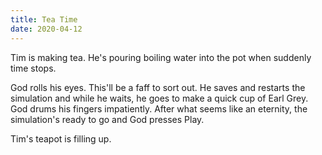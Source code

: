 ```yaml
---
title: Tea Time
date: 2020-04-12
---
```


Tim is making tea. He's pouring boiling water into the pot when suddenly time stops.

God rolls his eyes. This'll be a faff to sort out. He saves and restarts the simulation and while he waits, he goes to make a quick cup of Earl Grey. God drums his fingers impatiently. After what seems like an eternity, the simulation's ready to go and God presses Play.

Tim's teapot is filling up.
